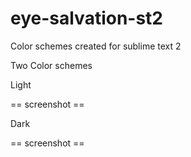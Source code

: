 eye-salvation-st2
=================

Color schemes created for sublime text 2

Two Color schemes

Light 

== screenshot ==


Dark 

== screenshot ==
